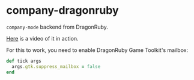 # company-dragonruby
`company-mode` backend from DragonRuby.

[Here](https://youtu.be/TNhHiSXPEu8) is a video of it in action.

For this to work, you need to enable DragonRuby Game Toolkit's mailbox:

```ruby
def tick args
  args.gtk.suppress_mailbox = false
end
```

